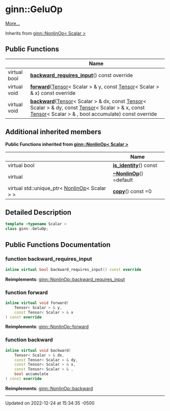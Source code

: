 # ginn::GeluOp


 [More...](#detailed-description)

Inherits from [ginn::NonlinOp< Scalar >](api/Classes/classginn_1_1_nonlin_op.md)

## Public Functions

<span class="api-table">

|                | Name           |
| -------------- | -------------- |
| virtual bool | **[backward_requires_input](api/Classes/classginn_1_1_gelu_op.md#function-backward_requires_input)**() const override |
| virtual void | **[forward](api/Classes/classginn_1_1_gelu_op.md#function-forward)**([Tensor](api/Classes/classginn_1_1_tensor.md)< Scalar > & y, const [Tensor](api/Classes/classginn_1_1_tensor.md)< Scalar > & x) const override |
| virtual void | **[backward](api/Classes/classginn_1_1_gelu_op.md#function-backward)**([Tensor](api/Classes/classginn_1_1_tensor.md)< Scalar > & dx, const [Tensor](api/Classes/classginn_1_1_tensor.md)< Scalar > & dy, const [Tensor](api/Classes/classginn_1_1_tensor.md)< Scalar > & x, const [Tensor](api/Classes/classginn_1_1_tensor.md)< Scalar > & , bool accumulate) const override |


</span>

## Additional inherited members

</span>

**Public Functions inherited from [ginn::NonlinOp< Scalar >](api/Classes/classginn_1_1_nonlin_op.md)**

<span class="api-table">

|                | Name           |
| -------------- | -------------- |
| virtual bool | **[is_identity](api/Classes/classginn_1_1_nonlin_op.md#function-is_identity)**() const |
| virtual | **[~NonlinOp](api/Classes/classginn_1_1_nonlin_op.md#function-~nonlinop)**() =default |
| virtual std::unique_ptr< [NonlinOp](api/Classes/classginn_1_1_nonlin_op.md)< Scalar > > | **[copy](api/Classes/classginn_1_1_nonlin_op.md#function-copy)**() const =0 |


</span>


## Detailed Description

```cpp
template <typename Scalar >
class ginn::GeluOp;
```

## Public Functions Documentation

### function backward_requires_input

```cpp
inline virtual bool backward_requires_input() const override
```


**Reimplements**: [ginn::NonlinOp::backward_requires_input](api/Classes/classginn_1_1_nonlin_op.md#function-backward_requires_input)


### function forward

```cpp
inline virtual void forward(
    Tensor< Scalar > & y,
    const Tensor< Scalar > & x
) const override
```


**Reimplements**: [ginn::NonlinOp::forward](api/Classes/classginn_1_1_nonlin_op.md#function-forward)


### function backward

```cpp
inline virtual void backward(
    Tensor< Scalar > & dx,
    const Tensor< Scalar > & dy,
    const Tensor< Scalar > & x,
    const Tensor< Scalar > & ,
    bool accumulate
) const override
```


**Reimplements**: [ginn::NonlinOp::backward](api/Classes/classginn_1_1_nonlin_op.md#function-backward)


-------------------------------

Updated on 2022-12-24 at 15:34:35 -0500